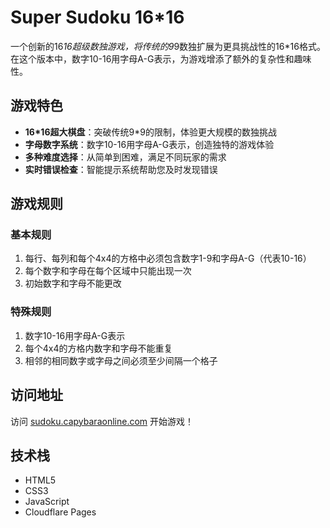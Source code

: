 # Super Sudoku 16*16

一个创新的16*16超级数独游戏，将传统的9*9数独扩展为更具挑战性的16*16格式。在这个版本中，数字10-16用字母A-G表示，为游戏增添了额外的复杂性和趣味性。

## 游戏特色

- **16*16超大棋盘**：突破传统9*9的限制，体验更大规模的数独挑战
- **字母数字系统**：数字10-16用字母A-G表示，创造独特的游戏体验
- **多种难度选择**：从简单到困难，满足不同玩家的需求
- **实时错误检查**：智能提示系统帮助您及时发现错误

## 游戏规则

### 基本规则
1. 每行、每列和每个4x4的方格中必须包含数字1-9和字母A-G（代表10-16）
2. 每个数字和字母在每个区域中只能出现一次
3. 初始数字和字母不能更改

### 特殊规则
1. 数字10-16用字母A-G表示
2. 每个4x4的方格内数字和字母不能重复
3. 相邻的相同数字或字母之间必须至少间隔一个格子

## 访问地址

访问 [sudoku.capybaraonline.com](https://sudoku.capybaraonline.com) 开始游戏！

## 技术栈

- HTML5
- CSS3
- JavaScript
- Cloudflare Pages 